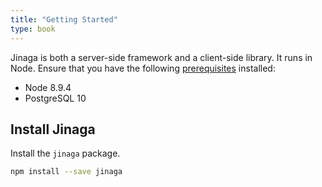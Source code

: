 ```yaml
---
title: "Getting Started"
type: book
---
```


Jinaga is both a server-side framework and a client-side library.
It runs in Node.
Ensure that you have the following [prerequisites](../installing-prerequisites) installed:

- Node 8.9.4
- PostgreSQL 10



## Install Jinaga


Install the `jinaga` package.

```bash
npm install --save jinaga
```
